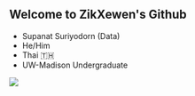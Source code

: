 ## Welcome to ZikXewen's Github

- Supanat Suriyodorn (Data)
- He/Him
- Thai :thailand:
- UW-Madison Undergraduate

<img src="https://github-readme-stats.vercel.app/api/top-langs/?username=ZikXewen&hide=jupyter%20notebook&layout=compact&langs_count=10&theme=github_dark" />

